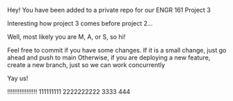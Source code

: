 Hey! You have been added to a private repo for our ENGR 161 Project 3

Interesting how project 3 comes before project 2...

Well, most likely you are M, A, or S, so hi!

Feel free to commit if you have some changes. If it is a small change, just go ahead and push to main
Otherwise, if you are deploying a new feature, create a new branch, just so we can work concurrently

Yay us!

!!!!!!!!!!!!!!!!!
111111111 
2222222222
3333
444
